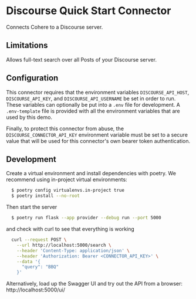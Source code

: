 # Discourse Quick Start Connector

Connects Cohere to a Discourse server.

## Limitations

Allows full-text search over all Posts of your Discourse server.

## Configuration

This connector requires that the environment variables `DISCOURSE_API_HOST`, `DISCOURSE_API_KEY`, and `DISCOURSE_API_USERNAME` be set in order to run. These variables can optionally be put into a `.env` file for development.
A `.env-template` file is provided with all the environment variables that are used by this demo.

Finally, to protect this connector from abuse, the `DISCOURSE_CONNECTOR_API_KEY` environment variable must be set to a secure value that will be used for this connector's own bearer token authentication.

## Development

Create a virtual environment and install dependencies with poetry. We recommend using in-project virtual environments:

```bash
  $ poetry config virtualenvs.in-project true
  $ poetry install --no-root
```

Then start the server

```bash
  $ poetry run flask --app provider --debug run --port 5000
```

and check with curl to see that everything is working

```bash
  curl --request POST \
    --url http://localhost:5000/search \
    --header 'Content-Type: application/json' \
    --header 'Authorization: Bearer <CONNECTOR_API_KEY>' \
    --data '{
      "query": "BBQ"
    }'
```

Alternatively, load up the Swagger UI and try out the API from a browser: http://localhost:5000/ui/
